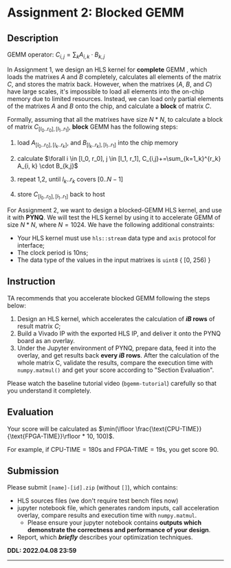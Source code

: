 # Assignment 2: Blocked GEMM

## Description

GEMM operator: $C_{i,j}=\sum_{k} A_{i, k} \cdot B_{k,j}$

In Assignment 1, we design an HLS kernel for **complete** GEMM , which loads the matrixes $A$ and $B$ completely, calculates all elements of the matrix $C$, and stores the matrix back. However, when the matrixes ($A$, $B$, and $C$) have large scales, it's impossible to load all elements into the on-chip memory due to limited resources. Instead, we can load only partial elements of the matrixes $A$ and $B$ onto the chip, and calculate a **block** of matrix $C$.  

Formally, assuming that all the matrixes have size $N * N$, to calculate a block of matrix $C_{[l_0..r_0], [l_1..r_1]}$, **block** GEMM has the following steps:

1. load $A_{[l_0..r_0],[l_k..r_k]}$, and $B_{[l_k..r_k],[l_1..r_1]}$ into the chip memory

2. calculate $\forall i \in [l_0, r_0], j \in [l_1, r_1], C_{i,j}+=\sum_{k=1_k}^{r_k} A_{i, k} \cdot B_{k,j}$

3. repeat 1,2, until $l_k..r_k$ covers $[0..N-1]$

4. store $C_{[l_0..r_0],[l_1..r_1]}$ back to host

For Assignment 2, we want to design a blocked-GEMM HLS kernel, and use it with **PYNQ**. We will test the HLS kernel  by using it to accelerate GEMM of size $N*N$, where $N=1024$.  We have the following additional constraints:

* Your HLS kernel must use `hls::stream` data type and `axis` protocol for interface;
* The clock period is 10ns;
* The data type of the values in the input matrixes is `uint8` { [0, 256) }

## Instruction

TA recommends that you accelerate blocked GEMM following the steps below:

1. Design an HLS kernel, which accelerates the calculation of **$iB$ rows** of result matrix $C$;
2. Build a Vivado IP with the exported HLS IP, and deliver it onto the PYNQ board as an overlay.
3. Under the Jupyter environment of PYNQ,  prepare data, feed it into the overlay, and get results back **every $iB$ rows**.  After the calculation of the whole matrix C, validate the results, compare the execution time with `numpy.matmul()` and get your score according to "Section Evaluation".

Please watch the baseline tutorial video (`bgemm-tutorial`) carefully so that you understand it completely.

## Evaluation

Your score will be calculated as $\min(\lfloor \frac{\text{CPU-TIME}}{\text{FPGA-TIME}}\rfloor * 10, 100)$.

For example, if $\text{CPU-TIME}=180 \text{s}$ and $\text{FPGA-TIME}=19\text{s}$, you get score 90.

## Submission

Please submit `[name]-[id].zip` (without `[]`), which contains:

* HLS sources files (we don't require test bench files now)
* jupyter notebook file, which generates random inputs, call acceleration overlay, compare results and execution time with `numpy.matmul`.
  * Please ensure your jupyter notebook contains **outputs which demonstrate the correctness and performance of your design**.
* Report, which ***briefly*** describes your optimization techniques.

**DDL: 2022.04.08 23:59**

****
